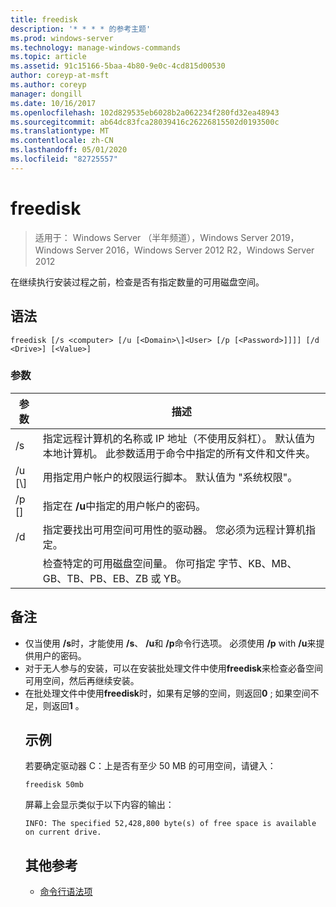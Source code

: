 ```yaml
---
title: freedisk
description: '* * * * 的参考主题'
ms.prod: windows-server
ms.technology: manage-windows-commands
ms.topic: article
ms.assetid: 91c15166-5baa-4b80-9e0c-4cd815d00530
author: coreyp-at-msft
ms.author: coreyp
manager: dongill
ms.date: 10/16/2017
ms.openlocfilehash: 102d829535eb6028b2a062234f280fd32ea48943
ms.sourcegitcommit: ab64dc83fca28039416c26226815502d0193500c
ms.translationtype: MT
ms.contentlocale: zh-CN
ms.lasthandoff: 05/01/2020
ms.locfileid: "82725557"
---
```

# <a name="freedisk"></a>freedisk

> 适用于： Windows Server （半年频道），Windows Server 2019，Windows Server 2016，Windows Server 2012 R2，Windows Server 2012

在继续执行安装过程之前，检查是否有指定数量的可用磁盘空间。

## <a name="syntax"></a>语法
```
freedisk [/s <computer> [/u [<Domain>\]<User> [/p [<Password>]]]] [/d <Drive>] [<Value>]
```
### <a name="parameters"></a>参数

|       参数       |                                                                                         描述                                                                                          |
|-----------------------|----------------------------------------------------------------------------------------------------------------------------------------------------------------------------------------------|
|     /s<computer>     | 指定远程计算机的名称或 IP 地址（不使用反斜杠）。 默认值为本地计算机。 此参数适用于命令中指定的所有文件和文件夹。 |
| /u [<Domain>\\]<User> |                                            用指定用户帐户的权限运行脚本。 默认值为 "系统权限"。                                            |
|    /p [<Password>]    |                                                           指定在 **/u**中指定的用户帐户的密码。                                                            |
|      /d<Drive>       |                              指定要找出可用空间可用性的驱动器。 您必须为<Drive>远程计算机指定。                               |
|        <Value>        |                                     检查特定的可用磁盘空间量。 你可指定 <Value>字节、KB、MB、GB、TB、PB、EB、ZB 或 YB。                                      |

## <a name="remarks"></a>备注
- 仅当使用 **/s**时，才能使用 **/s**、 **/u**和 **/p**命令行选项。 必须使用 **/p** with **/u**来提供用户的密码。
- 对于无人参与的安装，可以在安装批处理文件中使用**freedisk**来检查必备空间可用空间，然后再继续安装。
- 在批处理文件中使用**freedisk**时，如果有足够的空间，则返回**0** ; 如果空间不足，则返回**1** 。
  ## <a name="examples"></a>示例
  若要确定驱动器 C：上是否有至少 50 MB 的可用空间，请键入：
  ```
  freedisk 50mb 
  ```
  屏幕上会显示类似于以下内容的输出：
  ```
  INFO: The specified 52,428,800 byte(s) of free space is available on current drive.
  ```
  ## <a name="additional-references"></a>其他参考
  - [命令行语法项](command-line-syntax-key.md)
